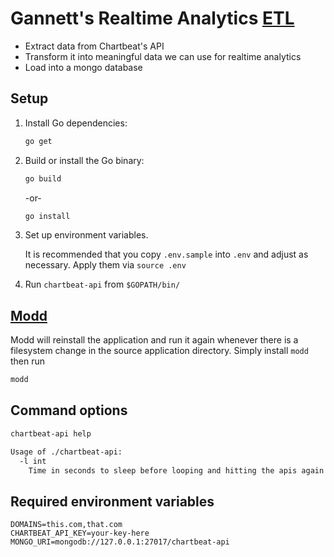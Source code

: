 # Gannett's Realtime Analytics [ETL](https://en.wikipedia.org/wiki/Extract,_transform,_load)

* Extract data from Chartbeat's API
* Transform it into meaningful data we can use for realtime analytics
* Load into a mongo database

## Setup

1. Install Go dependencies:

    ```bash
    go get
    ```

2. Build or install the Go binary:

    ```bash
    go build
    ```

    -or-

    ```bash
    go install
    ```

3. Set up environment variables.

    It is recommended that you copy `.env.sample` into `.env` and adjust as necessary.
    Apply them via `source .env`

4. Run `chartbeat-api` from `$GOPATH/bin/`

## [Modd](https://github.com/cortesi/modd)

Modd will reinstall the application and run it again whenever there is a filesystem change in the
source application directory.  Simply install `modd` then run

```bash
modd
```

## Command options

```bash
chartbeat-api help

Usage of ./chartbeat-api:
  -l int
    Time in seconds to sleep before looping and hitting the apis again
```

## Required environment variables

```
DOMAINS=this.com,that.com
CHARTBEAT_API_KEY=your-key-here
MONGO_URI=mongodb://127.0.0.1:27017/chartbeat-api
```
